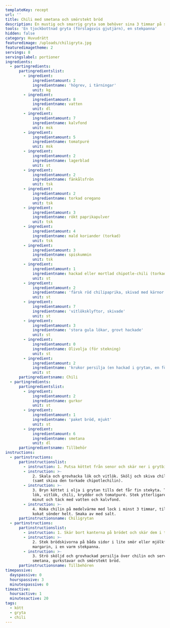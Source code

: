 ```yaml
---
templateKey: recept
url: ''
title: Chili med smetana och smörstekt bröd
description: En mustig och smarrig gryta som behöver sina 3 timmar på spisen...
tools: 'En tjockbottnad gryta (förslagsvis gjutjärn), en stekpanna'
hidden: false
category: Huvudrätt
featuredimage: /uploads/chiligryta.jpg
featuredimagetheme: 2
servings: 8
servingslabel: portioner
ingredients:
  - partingredients:
      partingredientslist:
        - ingredient:
            ingredientamount: 2
            ingredientname: 'högrev, i tärningar'
            unit: kg
        - ingredient:
            ingredientamount: 8
            ingredientname: vatten
            unit: dl
        - ingredient:
            ingredientamount: 7
            ingredientname: kalvfond
            unit: msk
        - ingredient:
            ingredientamount: 5
            ingredientname: tomatpuré
            unit: msk
        - ingredient:
            ingredientamount: 2
            ingredientname: lagerblad
            unit: st
        - ingredient:
            ingredientamount: 2
            ingredientname: fänkålsfrön
            unit: tsk
        - ingredient:
            ingredientamount: 2
            ingredientname: torkad oregano
            unit: tsk
        - ingredient:
            ingredientamount: 3
            ingredientname: rökt paprikapulver
            unit: tsk
        - ingredient:
            ingredientamount: 4
            ingredientname: mald koriander (torkad)
            unit: tsk
        - ingredient:
            ingredientamount: 3
            ingredientname: spiskummin
            unit: tsk
        - ingredient:
            ingredientamount: 1
            ingredientname: hackad eller mortlad chipotle-chili (torkad)
            unit: st
        - ingredient:
            ingredientamount: 2
            ingredientname: 'färsk röd chilipaprika, skivad med kärnor'
            unit: st
        - ingredient:
            ingredientamount: 7
            ingredientname: 'vitlöksklyftor, skivade'
            unit: st
        - ingredient:
            ingredientamount: 3
            ingredientname: 'stora gula lökar, grovt hackade'
            unit: st
        - ingredient:
            ingredientamount: 0
            ingredientname: Olivolja (för stekning)
            unit: st
        - ingredient:
            ingredientamount: 2
            ingredientname: 'krukor persilja (en hackad i grytan, en för topping)'
            unit: st
      partingredientsname: Chili
  - partingredients:
      partingredientslist:
        - ingredient:
            ingredientamount: 2
            ingredientname: gurkor
            unit: st
        - ingredient:
            ingredientamount: 1
            ingredientname: 'paket bröd, mjukt'
            unit: st
        - ingredient:
            ingredientamount: 6
            ingredientname: smetana
            unit: dl
      partingredientsname: Tillbehör
instructions:
  - partinstructions:
      partinstructionslist:
        - instruction: 1. Putsa köttet från senor och skär ner i grytbitar.
        - instruction: >-
            2. Skala och grovhacka lök och vitlök. Skölj och skiva chilipepparn
            (samt skiva den torkade chipotlechilin).
        - instruction: >-
            3. Bryn köttet i olja i grytan tills det får fin stekyta. Tillsätt
            lök, vitlök, chili, kryddor och tomatpuré. Stek ytterligare i någon
            minut och täck med vatten och kalvfond.
        - instruction: >-
            4. Koka chilin på medelvärme med lock i minst 3 timmar, tills köttet
            kokat sönder helt. Smaka av med salt.
      partinstructionsname: Chiligrytan
  - partinstructions:
      partinstructionslist:
        - instruction: 1. Skär bort kanterna på brödet och skär dem i trekanter.
        - instruction: >-
            2. Stek brödskivorna på båda sidor i lite smör eller mjölkfritt
            margarin, i en varm stekpanna.
        - instruction: >-
            3. Strö sköljd och grovhackad persilja över chilin och servera med
            smetana, gurkstavar och smörstekt bröd.
      partinstructionsname: Tillbehören
timepassive:
  dayspassive: 0
  hourspassive: 3
  minutespassive: 0
timeactive:
  hoursactive: 1
  minutesactive: 20
tags:
  - kött
  - gryta
  - chili
---
```

